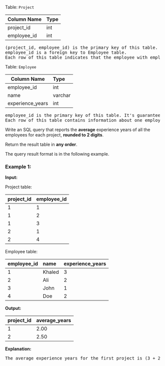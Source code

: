 Table: `Project`

| Column Name | Type |
| ----------- | :--- |
| project_id  | int  |
| employee_id | int  |

<pre>
(project_id, employee_id) is the primary key of this table.
employee_id is a foreign key to Employee table.
Each row of this table indicates that the employee with employee_id is working on the project with project_id.
</pre>

Table: `Employee`

| Column Name      | Type    |
| ---------------- | :------ |
| employee_id      | int     |
| name             | varchar |
| experience_years | int     |

<pre>
employee_id is the primary key of this table. It's guaranteed that experience_years is not NULL.
Each row of this table contains information about one employee.
</pre>

Write an SQL query that reports the **average** experience years of all the employees for each project, **rounded to 2 digits**.

Return the result table in **any order**.

The query result format is in the following example.

### Example 1:

**Input:**

Project table:

| project_id | employee_id |
| ---------- | :---------- |
| 1          | 1           |
| 1          | 2           |
| 1          | 3           |
| 2          | 1           |
| 2          | 4           |

Employee table:

| employee_id | name   | experience_years |
| ----------- | :----- | :--------------- |
| 1           | Khaled | 3                |
| 2           | Ali    | 2                |
| 3           | John   | 1                |
| 4           | Doe    | 2                |

**Output:**

| project_id | average_years |
| ---------- | :------------ |
| 1          | 2.00          |
| 2          | 2.50          |

**Explanation:**

<pre>
The average experience years for the first project is (3 + 2 + 1) / 3 = 2.00 and for the second project is (3 + 2) / 2 = 2.50
</pre>
